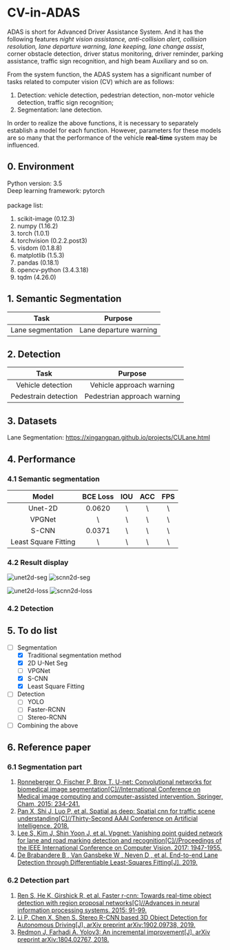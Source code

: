 # CV-in-ADAS
ADAS is short for Advanced Driver Assistance System. And it has the following features *night vision assistance, anti-collision alert, collision resolution, lane departure warning, lane keeping, lane change assist*, corner obstacle detection, driver status monitoring, driver reminder, parking assistance, traffic sign recognition, and high beam Auxiliary and so on.</br>

From the system function, the ADAS system has a significant number of tasks related to computer vision (CV) which are as follows:
1. Detection: vehicle detection, pedestrian detection, non-motor vehicle detection, traffic sign recognition;
2. Segmentation: lane detection.

In order to realize the above functions, it is necessary to separately establish a model for each function. However, parameters for these models are so many that the performance of the vehicle **real-time** system may be influenced.</br>
## 0. Environment
Python version: 3.5</br>
Deep learning framework: pytorch</br></br>
package list:
1. scikit-image (0.12.3)
2. numpy (1.16.2)
3. torch (1.0.1)
4. torchvision (0.2.2.post3)
5. visdom (0.1.8.8)
6. matplotlib (1.5.3)
7. pandas (0.18.1)
8. opencv-python (3.4.3.18)
9. tqdm (4.26.0)
## 1. Semantic Segmentation
| Task | Purpose |
| :--: | :--: |
| Lane segmentation | Lane departure warning |
## 2. Detection
| Task | Purpose |
| :--: | :--: |
| Vehicle detection | Vehicle approach warning |
| Pedestrain detection | Pedestrian approach warning |
## 3. Datasets
Lane Segmentation: https://xingangpan.github.io/projects/CULane.html
## 4. Performance
### 4.1 Semantic segmentation
| Model | BCE Loss | IOU | ACC | FPS|
| :--: | :--: | :--: | :--: | :--: |
| Unet-2D | 0.0620 | \ | \ | \ |
| VPGNet | \ | \ | \ | \ |
| S-CNN | 0.0371 | \ | \ | \ |
| Least Square Fitting | \ | \ | \ | \ |
### 4.2 Result display
![unet2d-seg](https://github.com/mjDelta/CV-in-ADAS/blob/master/img/seg_unet2d.png)
![scnn2d-seg](https://github.com/mjDelta/CV-in-ADAS/blob/master/img/seg_scnn.png)

![unet2d-loss](https://github.com/mjDelta/CV-in-ADAS/blob/master/img/loss_UNET.png)
![scnn2d-loss](https://github.com/mjDelta/CV-in-ADAS/blob/master/img/loss_SCNN.png)

### 4.2 Detection
## 5. To do list
- [ ] Segmentation
  - [x] Traditional segmentation method
  - [x] 2D U-Net Seg
  - [ ] VPGNet
  - [x] S-CNN
  - [x] Least Square Fitting
- [ ] Detection
  - [ ] YOLO
  - [ ] Faster-RCNN
  - [ ] Stereo-RCNN
- [ ] Combining the above
## 6. Reference paper
### 6.1 Segmentation part
1. [Ronneberger O, Fischer P, Brox T. U-net: Convolutional networks for biomedical image segmentation[C]//International Conference on Medical image computing and computer-assisted intervention. Springer, Cham, 2015: 234-241.](https://arxiv.org/abs/1505.04597)
2. [Pan X, Shi J, Luo P, et al. Spatial as deep: Spatial cnn for traffic scene understanding[C]//Thirty-Second AAAI Conference on Artificial Intelligence. 2018.](https://arxiv.org/abs/1712.06080)
3. [Lee S, Kim J, Shin Yoon J, et al. Vpgnet: Vanishing point guided network for lane and road marking detection and recognition[C]//Proceedings of the IEEE International Conference on Computer Vision. 2017: 1947-1955.](https://arxiv.org/abs/1710.06288)
4. [De Brabandere B , Van Gansbeke W , Neven D , et al. End-to-end Lane Detection through Differentiable Least-Squares Fitting[J]. 2019.](https://arxiv.org/abs/1902.00293v1)
### 6.2 Detection part
1. [Ren S, He K, Girshick R, et al. Faster r-cnn: Towards real-time object detection with region proposal networks[C]//Advances in neural information processing systems. 2015: 91-99.](https://arxiv.org/pdf/1506.01497.pdf)
2. [Li P, Chen X, Shen S. Stereo R-CNN based 3D Object Detection for Autonomous Driving[J]. arXiv preprint arXiv:1902.09738, 2019.](https://arxiv.org/pdf/1902.09738.pdf)
3. [Redmon J, Farhadi A. Yolov3: An incremental improvement[J]. arXiv preprint arXiv:1804.02767, 2018.](https://pjreddie.com/media/files/papers/YOLOv3.pdf)
